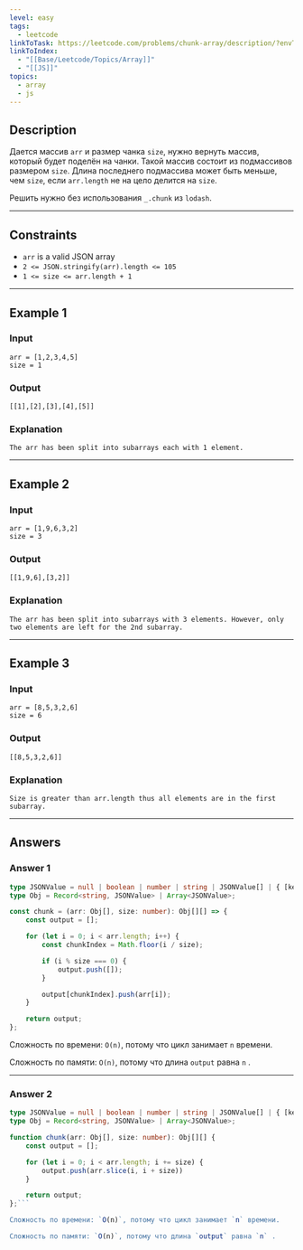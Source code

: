 ```yaml
---
level: easy
tags:
  - leetcode
linkToTask: https://leetcode.com/problems/chunk-array/description/?envType=study-plan-v2&envId=30-days-of-javascript
linkToIndex:
  - "[[Base/Leetcode/Topics/Array]]"
  - "[[JS]]"
topics:
  - array
  - js
---
```

## Description

Дается массив `arr` и размер чанка `size`, нужно вернуть массив, который будет поделён на чанки. Такой массив состоит из подмассивов размером `size`. Длина последнего подмассива может быть меньше, чем `size`, если `arr.length` не на цело делится на `size`.

Решить нужно без использования `_.chunk` из `lodash`.

---
## Constraints

- `arr` is a valid JSON array
- `2 <= JSON.stringify(arr).length <= 105`
- `1 <= size <= arr.length + 1`

---
## Example 1

### Input

```
arr = [1,2,3,4,5]
size = 1
```
### Output

```
[[1],[2],[3],[4],[5]]
```
### Explanation

```
The arr has been split into subarrays each with 1 element.
```

---
## Example 2

### Input

```
arr = [1,9,6,3,2]
size = 3
```
### Output

```
[[1,9,6],[3,2]]
```
### Explanation

```
The arr has been split into subarrays with 3 elements. However, only two elements are left for the 2nd subarray.
```

---
## Example 3

### Input

```
arr = [8,5,3,2,6]
size = 6
```
### Output

```
[[8,5,3,2,6]]
```
### Explanation

```
Size is greater than arr.length thus all elements are in the first subarray.
```

---
## Answers

### Answer 1

```typescript
type JSONValue = null | boolean | number | string | JSONValue[] | { [key: string]: JSONValue };
type Obj = Record<string, JSONValue> | Array<JSONValue>;

const chunk = (arr: Obj[], size: number): Obj[][] => {
	const output = [];

    for (let i = 0; i < arr.length; i++) {
        const chunkIndex = Math.floor(i / size);

        if (i % size === 0) {
            output.push([]);
        }

        output[chunkIndex].push(arr[i]);
    }

    return output;
};
```

Сложность по времени: `O(n)`, потому что цикл занимает `n` времени.

Сложность по памяти: `O(n)`, потому что длина `output` равна `n` .

---
### Answer 2

```typescript
type JSONValue = null | boolean | number | string | JSONValue[] | { [key: string]: JSONValue };
type Obj = Record<string, JSONValue> | Array<JSONValue>;

function chunk(arr: Obj[], size: number): Obj[][] {
	const output = [];

    for (let i = 0; i < arr.length; i += size) {
        output.push(arr.slice(i, i + size))
    }

    return output;
};```

Сложность по времени: `O(n)`, потому что цикл занимает `n` времени.

Сложность по памяти: `O(n)`, потому что длина `output` равна `n` .

